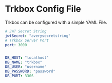 # Trkbox Config File

Trkbox can be configured with a simple YAML File. 

```YAML
# JWT Secret String
jwtSecret: "averysecretstring"
# Trkbox Server Port
port: 3000


DB_HOST: "localhost"
DB_NAME: "trkbox"
DB_USER: "username"
DB_PASSWORD: "password"
DB_PORT: 3306
```